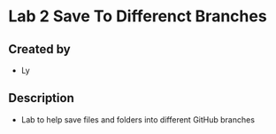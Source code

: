 # Lab 2 Save To Differenct Branches

## Created by
- Ly

## Description
- Lab to help save files and folders into different GitHub branches 



